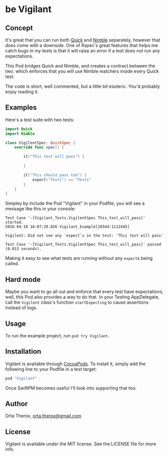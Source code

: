# be Vigilant

## Concept

It's great that you can run both [Quick](https://github.com/quick/quick) and [Nimble](https://github.com/quick/nimble) separately, however that does come with a downside. One of Rspec's great features that helps me catch bugs in my tests is that it will raise an error if a test does not run any expectations.

This Pod bridges Quick and Nimble, and creates a contract between the two. which enforces that you will use Nimble matchers inside every Quick test. 

The code is short, well commented, but a little bit esoteric. You'd probably enjoy reading it.

## Examples

Here's a test suite with two tests:

``` swift
import Quick
import Nimble

class VigilentSpec: QuickSpec {
    override func spec() {

        it("This test will pass") {
            
        }

        it("This should pass too") {
            expect("Tests") == "Tests"
        }
    }
}
```

Simpley by include the Pod "Vigilant" in your Podfile, you will see a message like this in your console:

```
Test Case '-[Vigilant_Tests.VigilentSpec This_test_will_pass]' started.
2016-04-10 16:07:29.026 Vigilant_Example[20344:1112445] 

Vigilent: Did not see any `expect`s in the test: 'This test will pass'

Test Case '-[Vigilant_Tests.VigilentSpec This_test_will_pass]' passed (0.013 seconds).
```

Making it easy to see what tests are running without any `expect`s being called.

## Hard mode

Maybe you want to go all out and enforce that every test have expectations, well, this Pod 
also provides a way to do that. In your Testing AppDelegate, call the `Vigilent` class's function
`startExpecting` to cause assertions instead of logs.

## Usage

To run the example project, run `pod try Vigilant`.

## Installation

Vigilant is available through [CocoaPods](http://cocoapods.org). To install
it, simply add the following line to your Podfile in a test target:

```ruby
pod "Vigilant"
```

Once SwiftPM becomes useful I'll look into supporting that too.

## Author

Orta Therox, orta.therox@gmail.com

## License

Vigilant is available under the MIT license. See the LICENSE file for more info.
